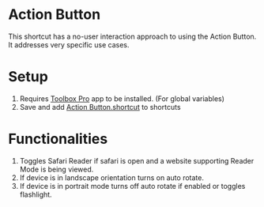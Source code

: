 # Action Button
This shortcut has a no-user interaction approach to using the Action Button. It addresses very specific use cases.

# Setup
1. Requires [Toolbox Pro](https://apps.apple.com/us/app/toolbox-pro-for-shortcuts/id1476205977) app to be installed. (For global variables)
2. Save and add [Action Button.shortcut](Action%20Button.shortcut) to shortcuts

# Functionalities 
1. Toggles Safari Reader if safari is open and a website supporting Reader Mode is being viewed.
2. If device is in landscape orientation turns on auto rotate.
3. If device is in portrait mode turns off auto rotate if enabled or toggles flashlight.